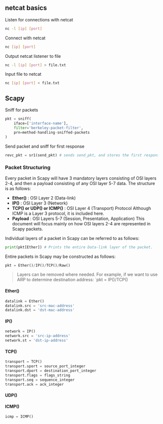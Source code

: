 ## netcat basics
Listen for connections with netcat
```bash
nc -l [ip] [port]
```

Connect with netcat
```sh
nc [ip] [port]
```

Output netcat listener to file
```sh
nc -l [ip] [port] > file.txt
```

Input file to netcat
```sh
nc [ip] [port] < file.txt
```
## Scapy
Sniff for packets
```python
pkt = sniff(
	iface=['interface-name'], 
	filter='berkeley-packet-filter', 
	prn=method-handling-sniffed-packets
)
```

Send packet and sniff for first response
```python
revc_pkt = sr1(send_pkt) # sends send_pkt, and stores the first response packet to recv_pkt
```
### Packet Structuring
Every packet in Scapy will have 3 mandatory layers consisting of OSI layers 2-4, and then a payload consisting of any OSI layer 5-7 data.
The structure is as follows:
- **Ether()** : OSI Layer 2 (Data-link)
- **IP()** : OSI Layer 3 (Network)
- **TCP() or UDP() or ICMP()** : OSI Layer 4 (Transport) Protocol
	  Although ICMP is a Layer 3 protocol, it is included here.
- **Payload** : OSI Layers 5-7 (Session, Presentation, Application)
This document will focus mainly on how OSI layers 2-4 are represented in Scapy packets.

Individual layers of a packet in Scapy can be referred to as follows:
```python
print(pkt[Ether]) # Prints the entire Data-link layer of the packet.
```

Entire packets in Scapy may be constructed as follows:
```python
pkt = Ether()/IP()/TCP()/Raw()
```
> Layers can be removed where needed. 
> For example, if we want to use ARP to determine destination address:
> `pkt = IP()/TCP()
#### Ether()
```python
datalink = Ether()
datalink.src = 'src-mac-address'
datalink.dst = 'dst-mac-address'
```
#### IP()
```python
network = IP()
network.src = 'src-ip-address'
network.st = 'dst-ip-address'
```
#### TCP()
```python
transport = TCP()
transport.sport = source_port_integer
transport.dport = destination_port_integer
transport.flags = flags_string
transport.seq = sequence_integer
transport.ack = ack_integer
```
#### UDP()
#### ICMP()
```python
icmp = ICMP()
```